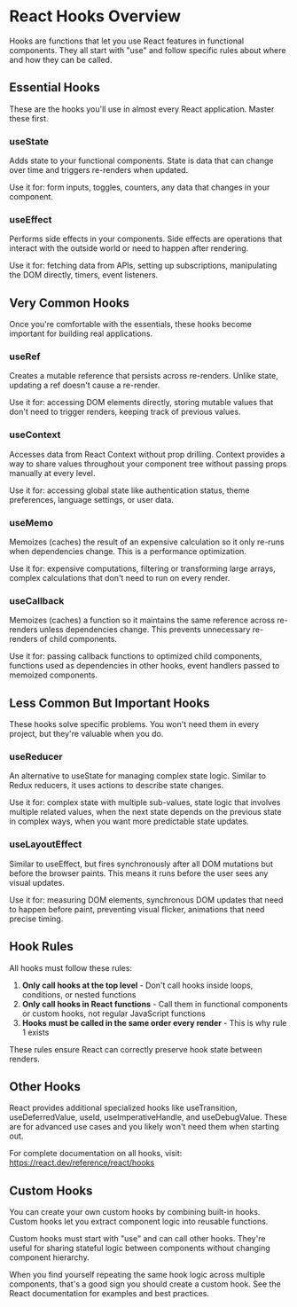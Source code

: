 # React Hooks Overview

Hooks are functions that let you use React features in functional components. They all start with "use" and follow specific rules about where and how they can be called.

## Essential Hooks

These are the hooks you'll use in almost every React application. Master these first.

### useState

Adds state to your functional components. State is data that can change over time and triggers re-renders when updated.

Use it for: form inputs, toggles, counters, any data that changes in your component.

### useEffect

Performs side effects in your components. Side effects are operations that interact with the outside world or need to happen after rendering.

Use it for: fetching data from APIs, setting up subscriptions, manipulating the DOM directly, timers, event listeners.

## Very Common Hooks

Once you're comfortable with the essentials, these hooks become important for building real applications.

### useRef

Creates a mutable reference that persists across re-renders. Unlike state, updating a ref doesn't cause a re-render.

Use it for: accessing DOM elements directly, storing mutable values that don't need to trigger renders, keeping track of previous values.

### useContext

Accesses data from React Context without prop drilling. Context provides a way to share values throughout your component tree without passing props manually at every level.

Use it for: accessing global state like authentication status, theme preferences, language settings, or user data.

### useMemo

Memoizes (caches) the result of an expensive calculation so it only re-runs when dependencies change. This is a performance optimization.

Use it for: expensive computations, filtering or transforming large arrays, complex calculations that don't need to run on every render.

### useCallback

Memoizes (caches) a function so it maintains the same reference across re-renders unless dependencies change. This prevents unnecessary re-renders of child components.

Use it for: passing callback functions to optimized child components, functions used as dependencies in other hooks, event handlers passed to memoized components.

## Less Common But Important Hooks

These hooks solve specific problems. You won't need them in every project, but they're valuable when you do.

### useReducer

An alternative to useState for managing complex state logic. Similar to Redux reducers, it uses actions to describe state changes.

Use it for: complex state with multiple sub-values, state logic that involves multiple related values, when the next state depends on the previous state in complex ways, when you want more predictable state updates.

### useLayoutEffect

Similar to useEffect, but fires synchronously after all DOM mutations but before the browser paints. This means it runs before the user sees any visual updates.

Use it for: measuring DOM elements, synchronous DOM updates that need to happen before paint, preventing visual flicker, animations that need precise timing.

## Hook Rules

All hooks must follow these rules:

1. **Only call hooks at the top level** - Don't call hooks inside loops, conditions, or nested functions
2. **Only call hooks in React functions** - Call them in functional components or custom hooks, not regular JavaScript functions
3. **Hooks must be called in the same order every render** - This is why rule 1 exists

These rules ensure React can correctly preserve hook state between renders.

## Other Hooks

React provides additional specialized hooks like useTransition, useDeferredValue, useId, useImperativeHandle, and useDebugValue. These are for advanced use cases and you likely won't need them when starting out.

For complete documentation on all hooks, visit: https://react.dev/reference/react/hooks

## Custom Hooks

You can create your own custom hooks by combining built-in hooks. Custom hooks let you extract component logic into reusable functions.

Custom hooks must start with "use" and can call other hooks. They're useful for sharing stateful logic between components without changing component hierarchy.

When you find yourself repeating the same hook logic across multiple components, that's a good sign you should create a custom hook. See the React documentation for examples and best practices.

